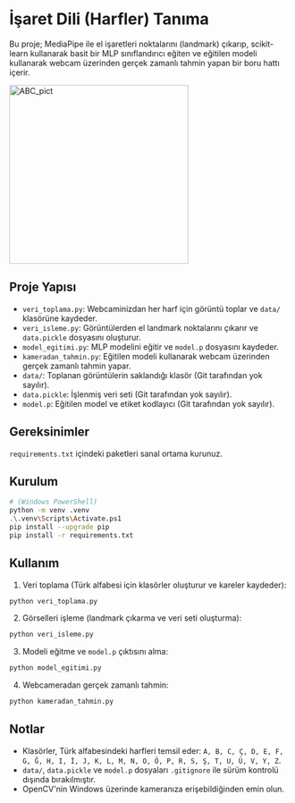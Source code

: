 # İşaret Dili (Harfler) Tanıma

Bu proje; MediaPipe ile el işaretleri noktalarını (landmark) çıkarıp, scikit-learn kullanarak basit bir MLP sınıflandırıcı eğiten ve eğitilen modeli kullanarak webcam üzerinden gerçek zamanlı tahmin yapan bir boru hattı içerir.

<img width="320" height="320" alt="ABC_pict" src="https://github.com/user-attachments/assets/f21e8054-d796-4903-83e3-7f1924ac26c7" />

## Proje Yapısı
- `veri_toplama.py`: Webcaminizdan her harf için görüntü toplar ve `data/` klasörüne kaydeder.
- `veri_isleme.py`: Görüntülerden el landmark noktalarını çıkarır ve `data.pickle` dosyasını oluşturur.
- `model_egitimi.py`: MLP modelini eğitir ve `model.p` dosyasını kaydeder.
- `kameradan_tahmin.py`: Eğitilen modeli kullanarak webcam üzerinden gerçek zamanlı tahmin yapar.
- `data/`: Toplanan görüntülerin saklandığı klasör (Git tarafından yok sayılır).
- `data.pickle`: İşlenmiş veri seti (Git tarafından yok sayılır).
- `model.p`: Eğitilen model ve etiket kodlayıcı (Git tarafından yok sayılır).

## Gereksinimler
`requirements.txt` içindeki paketleri sanal ortama kurunuz.

## Kurulum
```bash
# (Windows PowerShell)
python -m venv .venv
.\.venv\Scripts\Activate.ps1
pip install --upgrade pip
pip install -r requirements.txt
```

## Kullanım
1) Veri toplama (Türk alfabesi için klasörler oluşturur ve kareler kaydeder):
```bash
python veri_toplama.py
```

2) Görselleri işleme (landmark çıkarma ve veri seti oluşturma):
```bash
python veri_isleme.py
```

3) Modeli eğitme ve `model.p` çıktısını alma:
```bash
python model_egitimi.py
```

4) Webcameradan gerçek zamanlı tahmin:
```bash
python kameradan_tahmin.py
```

## Notlar
- Klasörler, Türk alfabesindeki harfleri temsil eder: `A, B, C, Ç, D, E, F, G, Ğ, H, I, İ, J, K, L, M, N, O, Ö, P, R, S, Ş, T, U, Ü, V, Y, Z`.
- `data/`, `data.pickle` ve `model.p` dosyaları `.gitignore` ile sürüm kontrolü dışında bırakılmıştır.
- OpenCV'nin Windows üzerinde kameranıza erişebildiğinden emin olun.

